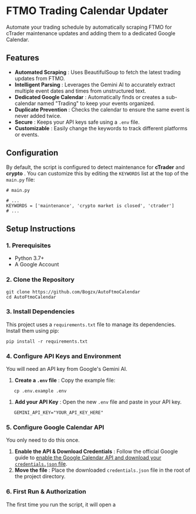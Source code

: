
# FTMO Trading Calendar Updater

Automate your trading schedule by automatically scraping FTMO for cTrader maintenance updates and adding them to a dedicated Google Calendar.

## Features

* **Automated Scraping** : Uses BeautifulSoup to fetch the latest trading updates from FTMO.
* **Intelligent Parsing** : Leverages the Gemini AI to accurately extract multiple event dates and times from unstructured text.
* **Dedicated Google Calendar** : Automatically finds or creates a sub-calendar named "Trading" to keep your events organized.
* **Duplicate Prevention** : Checks the calendar to ensure the same event is never added twice.
* **Secure** : Keeps your API keys safe using a `.env` file.
* **Customizable** : Easily change the keywords to track different platforms or events.

## Configuration

By default, the script is configured to detect maintenance for **cTrader** and  **crypto** . You can customize this by editing the `KEYWORDS` list at the top of the `main.py` file:

```
# main.py

# ...
KEYWORDS = ['maintenance', 'crypto market is closed', 'ctrader']
# ...

```

## Setup Instructions

### 1. Prerequisites

* Python 3.7+
* A Google Account

### 2. Clone the Repository

```
git clone https://github.com/Bogzx/AutoFtmoCalendar
cd AutoFtmoCalendar

```

### 3. Install Dependencies

This project uses a `requirements.txt` file to manage its dependencies. Install them using pip:

```
pip install -r requirements.txt

```

### 4. Configure API Keys and Environment

You will need an API key from Google's Gemini AI.

1. **Create a `.env` file** : Copy the example file:

```
   cp .env.example .env

```

1. **Add your API Key** : Open the new `.env` file and paste in your API key.

```
   GEMINI_API_KEY="YOUR_API_KEY_HERE"

```

### 5. Configure Google Calendar API

You only need to do this once.

1. **Enable the API & Download Credentials** : Follow the official Google guide to [enable the Google Calendar API and download your `credentials.json` file](https://developers.google.com/workspace/calendar/api/quickstart/python "null").
2. **Move the file** : Place the downloaded `credentials.json` file in the root of the project directory.

### 6. First Run & Authorization

The first time you run the script, it will open a
